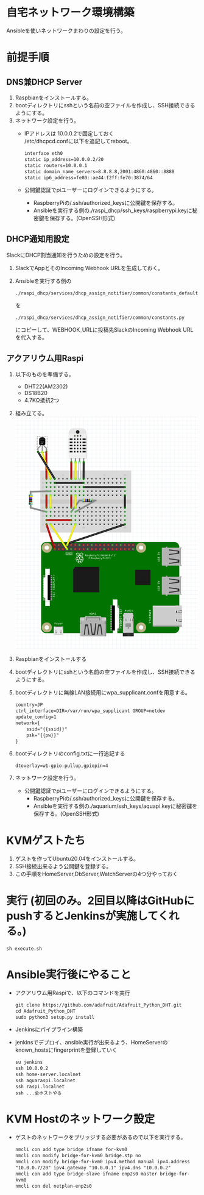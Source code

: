 # 自宅ネットワーク環境構築

Ansibleを使いネットワークまわりの設定を行う。

# 前提手順

## DNS兼DHCP Server

1. Raspbianをインストールする。
2. bootディレクトリにsshという名前の空ファイルを作成し、SSH接続できるようにする。
3. ネットワーク設定を行う。
    - IPアドレスは 10.0.0.2で固定しておく  
        /etc/dhcpcd.confに以下を追記してreboot。

        ```
        interface eth0
        static ip_address=10.0.0.2/20
        static routers=10.0.0.1
        static domain_name_servers=8.8.8.8,2001:4860:4860::8888
        static ip6_address=fe80::ae44:f2ff:fe70:3874/64
        ```

    - 公開鍵認証でpiユーザーにログインできるようにする。
        - RaspberryPiの/.ssh/authorized_keysに公開鍵を保存する。
        - Ansibleを実行する側の./raspi_dhcp/ssh_keys/raspberrypi.keyに秘密鍵を保存する。(OpenSSH形式)

## DHCP通知用設定

SlackにDHCP割当通知を行うための設定を行う。

1. SlackでAppとそのIncoming Webhook URLを生成しておく。
2. Ansibleを実行する側の

    ```
    ./raspi_dhcp/services/dhcp_assign_notifier/common/constants_default.py
    ```

    を

    ```
    ./raspi_dhcp/services/dhcp_assign_notifier/common/constants.py
    ```

    にコピーして、WEBHOOK_URLに投稿先SlackのIncoming Webhook URLを代入する。

## アクアリウム用Raspi

1. 以下のものを準備する。
    - DHT22(AM2302)
    - DS18B20
    - 4.7KΩ抵抗2つ
1. 組み立てる。  
    ![curcuit-diagram](aquarium/circuit-diagram/circuit-diagram.png)
1. Raspbianをインストールする
1. bootディレクトリにsshという名前の空ファイルを作成し、SSH接続できるようにする。
1. bootディレクトリに無線LAN接続用にwpa_supplicant.confを用意する。

    ``` config
    country=JP
    ctrl_interface=DIR=/var/run/wpa_supplicant GROUP=netdev
    update_config=1
    network={
        ssid="{{ssid}}"
        psk="{{pw}}"
    }
    ```

1. bootディレクトリのconfig.txtに一行追記する

    ``` config
    dtoverlay=w1-gpio-pullup,gpiopin=4
    ```

1. ネットワーク設定を行う。
    - 公開鍵認証でpiユーザーにログインできるようにする。
        - RaspberryPiの/.ssh/authorized_keysに公開鍵を保存する。
        - Ansibleを実行する側の./aquarium/ssh_keys/aquapi.keyに秘密鍵を保存する。(OpenSSH形式)

# KVMゲストたち

1. ゲストを作ってUbuntu20.04をインストールする。
1. SSH接続出来るよう公開鍵を登録する。
1. この手順をHomeServer,DbServer,WatchServerの4つ分やっておく

# 実行 (初回のみ。2回目以降はGitHubにpushするとJenkinsが実施してくれる。)

```
sh execute.sh
```

# Ansible実行後にやること

- アクアリウム用Raspiで、以下のコマンドを実行

    ```
    git clone https://github.com/adafruit/Adafruit_Python_DHT.git
    cd Adafruit_Python_DHT
    sudo python3 setup.py install
    ```

- Jenkinsにパイプライン構築
- jenkinsでデプロイ、ansible実行が出来るよう、HomeServerのknown_hostsにfingerprintを登録していく

    ```
    su jenkins
    ssh 10.0.0.2
    ssh home-server.localnet
    ssh aquaraspi.localnet
    ssh raspi.localnet
    ssh ...全ホストやる
    ```

# KVM Hostのネットワーク設定

- ゲストのネットワークをブリッジする必要があるので以下を実行する。

    ```
    nmcli con add type bridge ifname for-kvm0
    nmcli con modify bridge-for-kvm0 bridge.stp no
    nmcli con modify bridge-for-kvm0 ipv4.method manual ipv4.address "10.0.0.7/20" ipv4.gateway "10.0.0.1" ipv4.dns "10.0.0.2"
    nmcli con add type bridge-slave ifname enp2s0 master bridge-for-kvm0
    nmcli con del netplan-enp2s0
    ```

